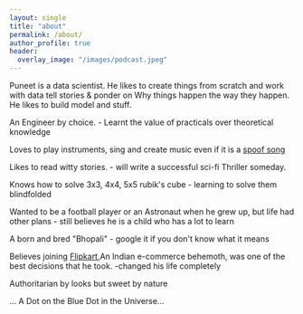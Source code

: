 ```yaml
---
layout: single
title: "about"
permalink: /about/
author_profile: true
header:
  overlay_image: "/images/podcast.jpeg"
---
```


Puneet is a data scientist. He likes to create things from scratch and work with data tell stories & ponder on Why things happen the way they happen. He likes to build model and stuff.

An Engineer by choice. - Learnt the value of practicals over theoretical knowledge

Loves to play instruments, sing and create music even if it is a [spoof song](https://soundcloud.com/sanjay-garg-84029219/acha-kaam-aayega)

Likes to read witty stories. - will write a successful sci-fi Thriller someday.

Knows how to solve 3x3, 4x4, 5x5 rubik's cube - learning to solve them blindfolded

Wanted to be a football player or an Astronaut when he grew up, but life had other plans - still believes he is a child who has a lot to learn

A born and bred "Bhopali" - google it if you don't know what it means

Believes joining [Flipkart](fttps://flipkart.com),An Indian e-commerce behemoth, was one of the best decisions that he took. -changed his life completely

Authoritarian by looks but sweet by nature

... A Dot on the Blue Dot in the Universe...
